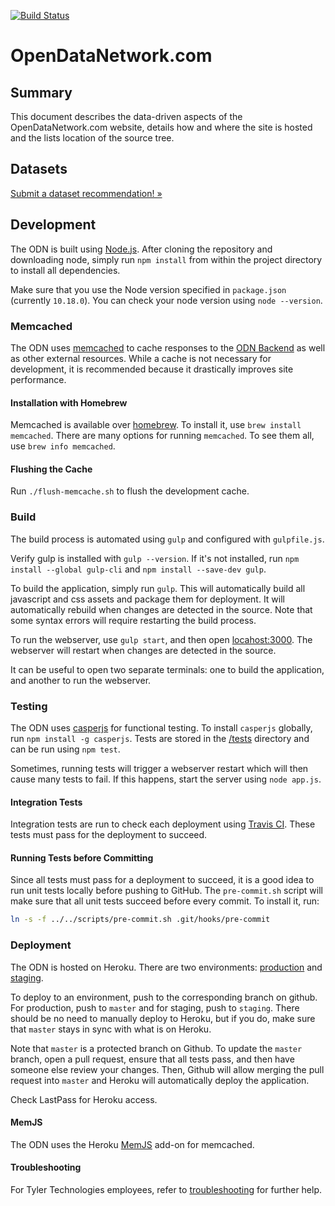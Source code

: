 
[![Build Status](https://travis-ci.org/socrata/opendatanetwork.com.svg?branch=staging)](https://travis-ci.org/socrata/opendatanetwork.com)

# OpenDataNetwork.com

## Summary

This document describes the data-driven aspects of the OpenDataNetwork.com website,
details how and where the site is hosted and the lists location of the source tree.

## Datasets

[Submit a dataset recommendation! &raquo;](https://github.com/socrata/opendatanetwork.com/issues/new?labels=data&body=Source%20Agency%3A%20Department%20of%20Redundancy%20Department%0ASource%20URL%3A%20https%3A%2F%2Fagency.gov%2Fawesome%2Fdataset%0A%0AWhy%20do%20you%20think%20this%20dataset%20would%20be%20valuable%20in%20the%20ODN%3F%3A%0A%0ALorem%20ipsum%20dolor%20sit%20amet%2C%20consectetur%20adipiscing%20elit.%20Pellentesque%20dictum%20augue%20ac%20lorem%20malesuada%20at%20rhoncus%20turpis%20condimentum.%20Maecenas%20commodo%20sem%20ac%20magna%20posuere%20ultrices.%20Proin%20ut%20felis%20ac%20odio%20consectetur%20rutrum%20vel%20quis%20sem.%0A)

## Development

The ODN is built using [Node.js](https://nodejs.org/).
After cloning the repository and downloading node,
simply run `npm install` from within the project directory
to install all dependencies.

Make sure that you use the Node version specified in `package.json` (currently `10.18.0`).
You can check your node version using `node --version`.

### Memcached

The ODN uses [memcached](https://memcached.org/)
to cache responses to the [ODN Backend](https://github.com/socrata/odn-backend)
as well as other external resources.
While a cache is not necessary for development, it is recommended
because it drastically improves site performance.

#### Installation with Homebrew

Memcached is available over [homebrew](http://brew.sh/).
To install it, use `brew install memcached`.
There are many options for running `memcached`.
To see them all, use `brew info memcached`.

#### Flushing the Cache

Run `./flush-memcache.sh` to flush the development cache.

### Build

The build process is automated using `gulp` and configured with `gulpfile.js`.

Verify gulp is installed with `gulp --version`. If it's not installed, run
`npm install --global gulp-cli` and `npm install --save-dev gulp`.

To build the application, simply run `gulp`. This will automatically
build all javascript and css assets and package them for deployment.
It will automatically rebuild when changes are detected in the source.
Note that some syntax errors will require restarting the build process.

To run the webserver, use `gulp start`, and then open [locahost:3000](http://localhost:3000).
The webserver will restart when changes are detected in the source.

It can be useful to open two separate terminals: one to build the application,
and another to run the webserver.

### Testing

The ODN uses [casperjs](http://casperjs.org/) for functional testing.
To install `casperjs` globally, run `npm install -g casperjs`.
Tests are stored in the [/tests](/tests) directory
and can be run using `npm test`.

Sometimes, running tests will trigger a webserver restart which
will then cause many tests to fail.
If this happens, start the server using `node app.js`.

#### Integration Tests

Integration tests are run to check each deployment using
[Travis CI](https://travis-ci.org/socrata/opendatanetwork.com).
These tests must pass for the deployment to succeed.

#### Running Tests before Committing

Since all tests must pass for a deployment to succeed,
it is a good idea to run unit tests locally before pushing to GitHub.
The `pre-commit.sh` script will make sure that all unit tests succeed before
every commit. To install it, run:

```sh
ln -s -f ../../scripts/pre-commit.sh .git/hooks/pre-commit
```

### Deployment

The ODN is hosted on Heroku.
There are two environments:
[production](https://opendatanetwork.herokuapp.com/) and
[staging](https://opendatanetwork-staging.herokuapp.com/).

To deploy to an environment, push to the corresponding branch on github.
For production, push to `master` and for staging, push to `staging`.
There should be no need to manually deploy to Heroku,
but if you do, make sure that `master` stays in sync with what is
on Heroku.

Note that `master` is a protected branch on Github.
To update the `master` branch, open a pull request, ensure that all tests
pass, and then have someone else review your changes.
Then, Github will allow merging the pull request into `master`
and Heroku will automatically deploy the application.

Check LastPass for Heroku access.

#### MemJS

The ODN uses the Heroku [MemJS](https://github.com/alevy/memjs) add-on
for memcached.

#### Troubleshooting

For Tyler Technologies employees, refer to [troubleshooting](https://socrata.atlassian.net/wiki/spaces/ONCALL/pages/2158625000/OpsDoc+-+opendatanetwork.com)
for further help.
